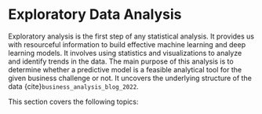 # Exploratory Data Analysis

Exploratory analysis is the first step of any statistical analysis. It provides us with resourceful information to build effective machine learning and deep learning models. It involves using statistics and visualizations to analyze and identify trends in the data. The main purpose of this analysis is to determine whether a predictive model is a feasible analytical tool for the given business challenge or not. It uncovers the underlying structure of the data {cite}`business_analysis_blog_2022`.

This section covers the following topics:
```{tableofcontents}
```
